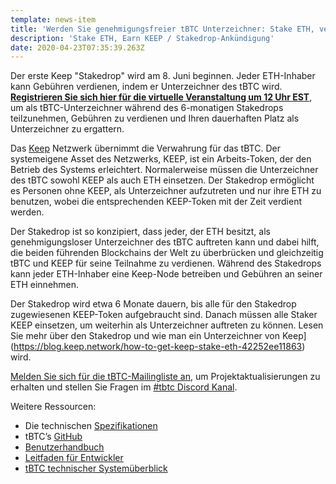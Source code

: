 ```yaml
---
template: news-item
title: 'Werden Sie genehmigungsfreier tBTC Unterzeichner: Stake ETH, verdiene KEEP '
description: 'Stake ETH, Earn KEEP / Stakedrop-Ankündigung'
date: 2020-04-23T07:35:39.263Z
---
```



Der erste Keep "Stakedrop" wird am 8. Juni beginnen. Jeder ETH-Inhaber kann Gebühren verdienen, indem er Unterzeichner des tBTC wird. **[Registrieren Sie sich hier für die virtuelle Veranstaltung um 12 Uhr EST](https://www.crowdcast.io/e/keep-stakedrop---live/register)**, um als tBTC-Unterzeichner während des 6-monatigen Stakedrops teilzunehmen, Gebühren zu verdienen und Ihren dauerhaften Platz als Unterzeichner zu ergattern.

Das [Keep](https://keep.network/) Netzwerk  übernimmt die Verwahrung für das tBTC. Der systemeigene Asset des Netzwerks, KEEP, ist ein Arbeits-Token, der den Betrieb des Systems erleichtert. Normalerweise müssen die Unterzeichner des tBTC sowohl KEEP als auch ETH einsetzen. Der Stakedrop ermöglicht es Personen ohne KEEP, als Unterzeichner aufzutreten und nur ihre ETH zu benutzen, wobei die entsprechenden KEEP-Token mit der Zeit verdient werden.

Der Stakedrop ist so konzipiert, dass jeder, der ETH besitzt, als genehmigungsloser Unterzeichner des tBTC auftreten kann und dabei hilft, die beiden führenden Blockchains der Welt zu überbrücken und gleichzeitig tBTC und KEEP für seine Teilnahme zu verdienen. Während des Stakedrops kann jeder ETH-Inhaber eine Keep-Node betreiben und Gebühren an seiner ETH einnehmen.

Der Stakedrop wird etwa 6 Monate dauern, bis alle für den Stakedrop zugewiesenen KEEP-Token aufgebraucht sind. Danach müssen alle Staker KEEP einsetzen, um weiterhin als Unterzeichner auftreten zu können. Lesen Sie mehr über den Stakedrop und wie man ein Unterzeichner von Keep](https://blog.keep.network/how-to-get-keep-stake-eth-42252ee11863) wird.

[Melden Sie sich für die tBTC-Mailingliste an](https://tbtc.network/#mailing-list), um Projektaktualisierungen zu erhalten und stellen Sie Fragen im [\#tbtc Discord Kanal](https://chat.tbtc.network).

Weitere Ressourcen:

* Die technischen [Spezifikationen](http://docs.keep.network/tbtc/index.pdf)
* tBTC’s [GitHub](https://github.com/keep-network/tbtc)
* [Benutzerhandbuch](https://tbtc.network/developers/how-to-use-the-tbtc-dapp)
* [Leitfaden für Entwickler](https://tbtc.network/developers/how-to-integrate-tbtc-into-your-defi-dapp)
* [tBTC technischer Systemüberblick](https://tbtc.network/developers/tbtc-technical-system-overview)
